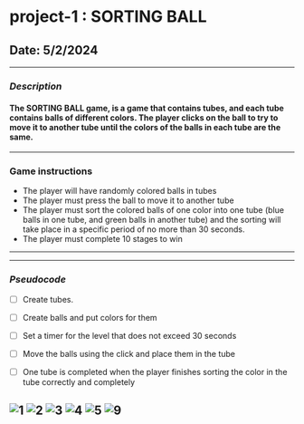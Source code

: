 # project-1 : SORTING BALL

## Date: 5/2/2024

---

### **_Description_**

#### The SORTING  BALL game,  is a game that contains tubes, and each tube contains balls of different colors. The player clicks on the ball to try to move it to another tube until the colors of the balls in each tube are the same.

---

### **Game instructions**

- The player will have randomly colored balls in tubes
- The player must press the ball to move it to another tube
- The player must sort the colored balls of one color into one tube (blue balls in one tube, and green balls in another tube) and the sorting will take place in a specific period of no more than 30 seconds.
- The player must complete 10 stages to win

---

---

### **_Pseudocode_**

- [ ] Create tubes. 
- [ ] Create balls and put colors for them
- [ ] Set a timer for the level that does not exceed 30 seconds
- [ ] Move the balls using the click and place them in the tube
- [ ] One tube is completed when the player finishes sorting the color in the tube correctly and completely


![1](https://www7.0zz0.com/2024/05/04/15/591244624.jpg)
![2](https://www7.0zz0.com/2024/05/04/15/969115049.jpg)
![3](https://www7.0zz0.com/2024/05/04/15/256110030.jpg)
![4](https://www7.0zz0.com/2024/05/04/15/781342182.jpg)
![5](https://www7.0zz0.com/2024/05/04/15/466570577.jpg)
![9](https://www7.0zz0.com/2024/05/04/15/208515531.jpg)
---
